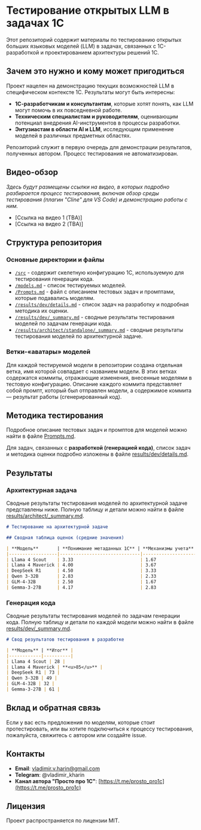 # Тестирование открытых LLM в задачах 1С

Этот репозиторий содержит материалы по тестированию открытых больших языковых моделей (LLM) в задачах, связанных с 1С-разработкой и проектированием архитектуры решений 1С.

## Зачем это нужно и кому может пригодиться

Проект нацелен на демонстрацию текущих возможностей LLM в специфическом контексте 1С. Результаты могут быть интересны:

*   **1С-разработчикам и консультантам**, которые хотят понять, как LLM могут помочь в их повседневной работе.
*   **Техническим специалистам и руководителям**, оценивающим потенциал внедрения AI-инструментов в процессы разработки.
*   **Энтузиастам в области AI и LLM**, исследующим применение моделей в различных предметных областях.

Репозиторий служит в первую очередь для демонстрации результатов, полученных автором. Процесс тестирования не автоматизирован.

## Видео-обзор

*Здесь будут размещены ссылки на видео, в которых подробно разбирается процесс тестирования, включая обзор среды тестирования (плагин "Cline" для VS Code) и демонстрацию работы с ним.*

*   [Ссылка на видео 1 (TBA)]
*   [Ссылка на видео 2 (TBA)]

## Структура репозитория

### Основные директории и файлы

*   [`/src`](/src) - содержит скелетную конфигурацию 1С, используемую для тестирования генерации кода.
*   [`/models.md`](models.md) - список тестируемых моделей.
*   [`/Prompts.md`](Prompts.md) - файл с описанием тестовых задач и промптами, которые подавались моделям.
*   [`/results/dev/details.md`](results/dev/details.md) - список задач на разработку и подробная методика их оценки.
*   [`/results/dev/_summary.md`](results/dev/_summary.md) - сводные результаты тестирования моделей по задачам генерации кода.
*   [`/results/architect/standalone/_summary.md`](results/architect/_summary.md) - сводные результаты тестирования моделей по архитектурной задаче.

### Ветки-«аватары» моделей

Для каждой тестируемой модели в репозитории создана отдельная ветка, имя которой совпадает с названием модели. В этих ветках содержатся коммиты, отражающие изменения, внесенные моделями в тестовую конфигурацию.
Описание каждого коммита представляет собой промпт, который был отправлен модели, а содержимое коммита — результат работы (сгенерированный код).

## Методика тестирования

Подробное описание тестовых задач и промптов для моделей можно найти в файле [Prompts.md](Prompts.md).

Для задач, связанных с **разработкой (генерацией кода)**, список задач и методика оценки подробно изложены в файле [results/dev/details.md](results/dev/details.md).

## Результаты

### Архитектурная задача

Сводные результаты тестирования моделей по архитектурной задаче представлены ниже. Полную таблицу и детали можно найти в файле [results/architect/_summary.md](results/architect/_summary.md).

```markdown
# Тестирование на архитектурной задаче

## Сводная таблица оценок (средние значения)

| **Модель**       | **Понимание метаданных 1С** | **Механизмы учета** | **Отчетность** | **Полнота решения** | **Итог** |
|------------------|------------------------------|---------------------|----------------|---------------------|----------|
| Llama 4 Scout    | 3.33                         | 1.67                | 3.00           | 3.50                | 11.50    |
| Llama 4 Maverick | 4.00                         | 3.67                | 3.33           | 4.17                | 15.17    |
| DeepSeek R1      | 4.50                         | 3.33                | 3.33           | 4.83                | 16.00    |
| Qwen 3-32B       | 2.83                         | 2.33                | 2.83           | 4.60                | 12.60    |
| GLM-4-32B        | 2.50                         | 1.67                | 2.67           | 3.33                | 10.17    |
| Gemma-3-27B      | 4.17                         | 2.83                | 3.00           | 4.67                | 14.67    |
```

### Генерация кода

Сводные результаты тестирования моделей по задачам генерации кода. Полную таблицу и детали по каждой модели можно найти в файле [results/dev/_summary.md](results/dev/_summary.md).

```markdown
# Свод результатов тестирования в разработке

| **Модель** | **Итог** |
|------------|----------|
| Llama 4 Scout | 28 |
| Llama 4 Maverick | **<u>85</u>** |
| DeepSeek R1 | 73 |
| Qwen 3-32B | 49 |
| GLM-4-32B | 32 |
| Gemma-3-27B | 61 |
```

## Вклад и обратная связь

Если у вас есть предложения по моделям, которые стоит протестировать, или вы хотите подключиться к процессу тестирования, пожалуйста, свяжитесь с автором или создайте issue.

## Контакты

*   **Email**: vladimir.v.harin@gmail.com
*   **Telegram**: @vladimir_kharin
*   **Канал автора "Просто про 1С"**: [https://t.me/prosto_pro1c](https://t.me/prosto_pro1c)

## Лицензия

Проект распространяется по лицензии MIT.
